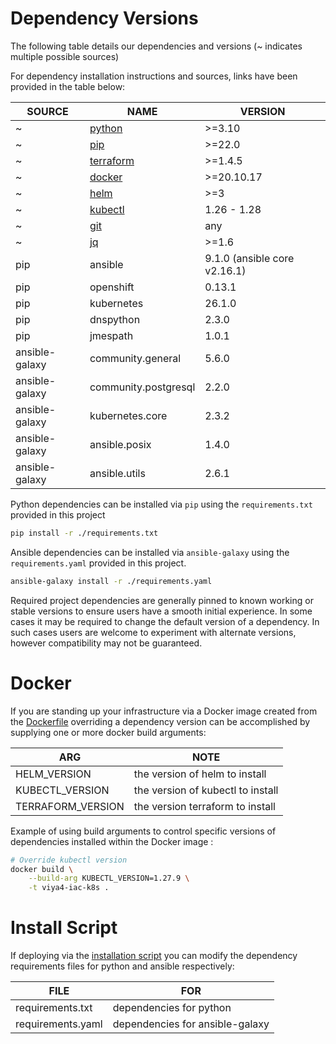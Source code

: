 # Dependency Versions

The following table details our dependencies and versions (~ indicates multiple possible sources)

For dependency installation instructions and sources, links have been provided in the table below:

| SOURCE         | NAME                                                                                                                                           | VERSION                      |
|----------------|------------------------------------------------------------------------------------------------------------------------------------------------|------------------------------|
| ~              | [python](https://www.python.org/downloads/)                                                                                                    | >=3.10                       |
| ~              | [pip](https://packaging.python.org/en/latest/guides/installing-using-linux-tools/#installing-pip-setuptools-wheel-with-linux-package-managers) | >=22.0                       |
| ~              | [terraform](https://www.terraform.io/downloads)                                                                                                | >=1.4.5                      |
| ~              | [docker](https://docs.docker.com/engine/install/)                                                                                              | >=20.10.17                   |
| ~              | [helm](https://helm.sh/docs/intro/install/)                                                                                                    | >=3                          |
| ~              | [kubectl](https://kubernetes.io/docs/tasks/tools/)                                                                                             | 1.26 - 1.28                  |
| ~              | [git](https://git-scm.com/book/en/v2/Getting-Started-Installing-Git)                                                                           | any                          |
| ~              | [jq](https://jqlang.github.io/jq/download/)                                                                                                    | >=1.6                        |
| pip            | ansible                                                                                                                                        | 9.1.0 (ansible core v2.16.1) |
| pip            | openshift                                                                                                                                      | 0.13.1                       |
| pip            | kubernetes                                                                                                                                     | 26.1.0                       |
| pip            | dnspython                                                                                                                                      | 2.3.0                        |
| pip            | jmespath                                                                                                                                       | 1.0.1                        |
| ansible-galaxy | community.general                                                                                                                              | 5.6.0                        |
| ansible-galaxy | community.postgresql                                                                                                                           | 2.2.0                        |
| ansible-galaxy | kubernetes.core                                                                                                                                | 2.3.2                        |
| ansible-galaxy | ansible.posix                                                                                                                                  | 1.4.0                        |
| ansible-galaxy | ansible.utils                                                                                                                                  | 2.6.1                        |

Python dependencies can be installed via `pip` using the `requirements.txt` provided in this project

```bash
pip install -r ./requirements.txt 
```

Ansible dependencies can be installed via `ansible-galaxy` using the `requirements.yaml` provided in this project.

```bash
ansible-galaxy install -r ./requirements.yaml
```

Required project dependencies are generally pinned to known working or stable versions to ensure users have a smooth initial experience. In some cases it may be required to change the default version of a dependency. In such cases users are welcome to experiment with alternate versions, however compatibility may not be guaranteed.

# Docker

If you are standing up your infrastructure via a Docker image created from the [Dockerfile](../../Dockerfile) overriding a dependency version can be accomplished by supplying one or more docker build arguments:

| ARG               | NOTE                              |
|-------------------|-----------------------------------|
| HELM_VERSION      | the version of helm to install    |
| KUBECTL_VERSION   | the version of kubectl to install |
| TERRAFORM_VERSION | the version terraform to install  |

Example of using build arguments to control specific versions of dependencies installed within the Docker image :
```bash
# Override kubectl version
docker build \
	--build-arg KUBECTL_VERSION=1.27.9 \
	-t viya4-iac-k8s .
```

# Install Script

If deploying via the [installation script](./ScriptUsage.md) you can modify the dependency requirements files for python and ansible respectively:

| FILE              | FOR                             |
|-------------------|---------------------------------|
| requirements.txt  | dependencies for python         |
| requirements.yaml | dependencies for ansible-galaxy |


